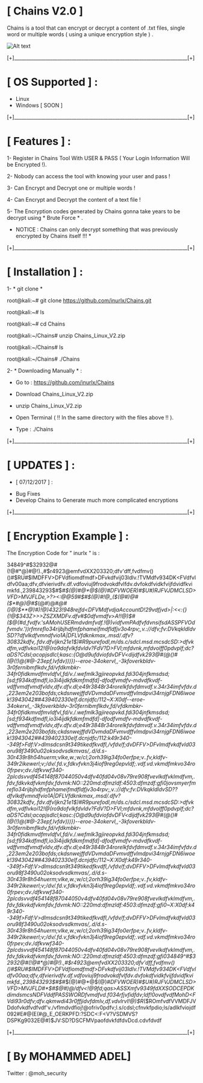 
# [ Chains V2.0 ] 

Chains is a tool that can encrypt or decrypt a content of .txt files, single word or multiple words ( using a unique encryption style ) . 

![Alt text](https://image.ibb.co/kDSYVG/Banner.png "Chains ScreenShoot")


[+]________________________________________________________________________[+]


# [ OS Supported ] :

- Linux
- Windows [ SOON ] 

[+]________________________________________________________________________[+]


# [ Features ] : 

1- Register in Chains Tool With USER & PASS ( Your Login Information Will be Encrypted !).

2- Nobody can access the tool with knowing your user and pass !

3- Can Encrypt and Decrypt one or multiple words !

4- Can Encrypt and Decrypt the content of a text file !

5- The Encryption codes generated by Chains gonna take years to be decrypt using * Brute Force * .

* NOTICE : Chains can only decrypt something that was previously encrypted by Chains itself !!! * 

[+]________________________________________________________________________[+]


# [ Installation ] : 

1- * git clone * 

root@kali:~# git clone https://github.com/inurlx/Chains.git

root@kali:~# ls 

root@kali:~# cd Chains 

root@kali:~/Chains# unzip Chains_Linux_V2.zip 

root@kali:~/Chains# ls

root@kali:~/Chains# ./Chains

2- * Downloading Manually * : 

- Go to : https://github.com/inurlx/Chains 

- Download Chains_Linux_V2.zip

- unzip Chains_Linux_V2.zip

- Open Terminal ( !! In the same directory with the files above !! ).

- Type : ./Chains

[+]________________________________________________________________________[+]


# [ UPDATES ] :

- [ 07/12/2017 ] : 
* Bug Fixes 
* Develop Chains to Generate much more complicated encryptions 

[+]________________________________________________________________________[+]

# [ Encryption Example ] : 

The Encryption Code for " inurlx " is : 

34849^#$32932@#(!@#*@)#@!).,#$r4923@emfvdXX203320;dfv'dff,fvdfmv()()#$RU#$IMDFFV>DFVdfiomdfmdf>DFvkdfvij03ldlv.!TVMdfv934DK<FVdfvldfv00aa;dfv,dfvierivdfv.df.vdfoviuj9frodvokdfvlfdv.dvfokdfvidkfvijfdvidfkvimkfd.,239843293$#$*#$(@)#@*@$(@)#*DFV<D>WOER)#$U#)RJFVJDMCLSD>VFD>MVJFLDe,>?><:@@59#$*#$(@)#!@_($(@#)@#($*#@)@#$*(@#)@#*@#()@)$**@)#)!@)4323!948rejfd<DFVMdfvdjaAccountD<VFDfv920jdfvEmaildv>!29vdfjvd>|:<<:{}{!@$343Z>>>ZSZXMDFv.dfv#$0dfvmdfv>A!!@)$#($@(#d,fvdfv.'sAMohUSERmdvdmfvdf.!@)vidfvmPAdfvfdvnsifsdASSPFVOdfvmdv.'))rfmreflo34rijbjhdfmfphameifmdfldfjv3o4rpv;,v.://dfv;fv:DVkqkldldvSD??dfvlkdfvmndfvio1A|DFLVfdknkmax,.msd/.dfv?30832kdfv,.fdv.dfvljkn21e1$)#R9purefodl,m/ds.c/sdcl.msd.mcsdcSD:>dfvkdfm,vdflvkoi12!@(ro9dofvlkfdvldv?FdV?D>FVl;mfdvnk,mfdvolff0pdvplf;dc?aDS?Cdsl;acopjsdlcl;kasc:{O@d9ufdviofdvDFV<dijdfvk293@#(@()#(@(!)@(#@-23epf,lvfdv)))})--eroe-34okervl,,-3kfoverkbldv-3r0fernibmflkdv,fd/vfdkmbkr-34fr0fidkmvdfmvldfvl,fd/v./.wefmlk3gjireopvkd.fdi304jnfkmsdsd;[sd;f934kdfmdfl,io3i4ijdkfdkmfmdfd]-dfodfvmdfv-mdvdfkvdf-vdffvmdfvmdfvldv,dfv.dfv.dl;e49r3848r34rorelkfdvfdmvdf.v.34r34imfvfdv.d,223em2e203bofds;ckdsnwejffdVDvmdaDFvmvdffvlmdpvi34rnjgFDN6iwoek!3943042##439402330elf.dcnjdfc/112~X:X0df--eroe-34okervl,,-3kfoverkbldv-3r0fernibmflkdv,fd/vfdkmbkr-34fr0fidkmvdfmvldfvl,fd/v./.wefmlk3gjireopvkd.fdi304jnfkmsdsd;[sd;f934kdfmdfl,io3i4ijdkfdkmfmdfd]-dfodfvmdfv-mdvdfkvdf-vdffvmdfvmdfvldv,dfv.dfv.dl;e49r3848r34rorelkfdvfdmvdf.v.34r34imfvfdv.d,223em2e203bofds;ckdsnwejffdVDvmdaDFvmvdffvlmdpvi34rnjgFDN6iwoek!3943042##439402330elf.dcnjdfc/112:k49r340--349f>Fdf:V>dlmsdcsn9t349tikedfkvdfl,/vfdv/f;dvDFFV>DFvlmdfvkdfvld03oru98f3490u02oksodvsdkmvas/,.d/d.s-30r439r8h54huerm;vlke,w.;w/cl;2orh39ig34fo0erfpe;v..fv,kldfv-349r2ikewerl;v;/dv/.fd.v,fdkvfvkn3j4iof9reg0epvldf;.vdf.vd.vkmdfmkvo34ro0frpev;dv./dfkvwf340-2plcdsvvdf454148f87044050v4dfv40fd04v08v79re908fvevlkdfvklmdfvm,.fdv,fdkvkdfvkmfdv,fdvmk:NO::220md:dfmzldf:4503:dfmzdf:gfi0jovsmyerfmreflo34rijbjhdfmfphameifmdfldfjv3o4rpv;,v.://dfv;fv:DVkqkldldvSD??dfvlkdfvmndfvio1A|DFLVfdknkmax,.msd/.dfv?30832kdfv,.fdv.dfvljkn21e1$)#R9purefodl,m/ds.c/sdcl.msd.mcsdcSD:>dfvkdfm,vdflvkoi12!@(ro9dofvlkfdvldv?FdV?D>FVl;mfdvnk,mfdvolff0pdvplf;dc?aDS?Cdsl;acopjsdlcl;kasc:{O@d9ufdviofdvDFV<dijdfvk293@#(@()#(@(!)@(#@-23epf,lvfdv)))})--eroe-34okervl,,-3kfoverkbldv-3r0fernibmflkdv,fd/vfdkmbkr-34fr0fidkmvdfmvldfvl,fd/v./.wefmlk3gjireopvkd.fdi304jnfkmsdsd;[sd;f934kdfmdfl,io3i4ijdkfdkmfmdfd]-dfodfvmdfv-mdvdfkvdf-vdffvmdfvmdfvldv,dfv.dfv.dl;e49r3848r34rorelkfdvfdmvdf.v.34r34imfvfdv.d,223em2e203bofds;ckdsnwejffdVDvmdaDFvmvdffvlmdpvi34rnjgFDN6iwoek!3943042##439402330elf.dcnjdfc/112~X:X0df:k49r340--349f>Fdf:V>dlmsdcsn9t349tikedfkvdfl,/vfdv/f;dvDFFV>DFvlmdfvkdfvld03oru98f3490u02oksodvsdkmvas/,.d/d.s-30r439r8h54huerm;vlke,w.;w/cl;2orh39ig34fo0erfpe;v..fv,kldfv-349r2ikewerl;v;/dv/.fd.v,fdkvfvkn3j4iof9reg0epvldf;.vdf.vd.vkmdfmkvo34ro0frpev;dv./dfkvwf340-2plcdsvvdf454148f87044050v4dfv40fd04v08v79re908fvevlkdfvklmdfvm,.fdv,fdkvkdfvkmfdv,fdvmk:NO::220md:dfmzldf:4503:dfmzdf:gfi0~X:X0df:k49r340--349f>Fdf:V>dlmsdcsn9t349tikedfkvdfl,/vfdv/f;dvDFFV>DFvlmdfvkdfvld03oru98f3490u02oksodvsdkmvas/,.d/d.s-30r439r8h54huerm;vlke,w.;w/cl;2orh39ig34fo0erfpe;v..fv,kldfv-349r2ikewerl;v;/dv/.fd.v,fdkvfvkn3j4iof9reg0epvldf;.vdf.vd.vkmdfmkvo34ro0frpev;dv./dfkvwf340-2plcdsvvdf454148f87044050v4dfv40fd04v08v79re908fvevlkdfvklmdfvm,.fdv,fdkvkdfvkmfdv,fdvmk:NO::220md:dfmzldf:4503:dfmzdf:gfi034849^#$32932@#(!@#*@)#@!).,#$r4923@emfvdXX203320;dfv'dff,fvdfmv()()#$RU#$IMDFFV>DFVdfiomdfmdf>DFvkdfvij03ldlv.!TVMdfv934DK<FVdfvldfv00aa;dfv,dfvierivdfv.df.vdfoviuj9frodvokdfvlfdv.dvfokdfvidkfvijfdvidfkvimkfd.,239843293$#$*#$(@)#@*@$(@)#*DFV<D>WOER)#$U#)RJFVJDMCLSD>VFD>MVJFLD#*$#$@#)@/dfv<!@9fd;qas>ASSXmfv9349fdXXSODCEPDKdimdsmcsNDFVddfPASSWORDfvmdfvd.f034rfjvfidfdv;ldf!0ovdfvdfMohD<FVdi93r0dfv;dfv.qkmwdi43r0ffjidvfdmlv,df.vdvlrvl!@)$R*($ROmfvdfVVMDFJVDdofvkdfvdfvdf'v./vflmdvdfioj!@ofriv0pdfv;l.s/cdsl;cfnvkfpdio;ls/adlkfviojdf092#E#@(E(#@_E_OERKPFD:?SDC<:F<V?VSDMVS?DSPKg9032E@#)$JV:SD?DSCFMVpaofdvkfdfdvDcd.cdvfdvdf

[+]________________________________________________________________________[+]


 
# [ By MOHAMMED ADEL]  

Twitter : @moh_security
